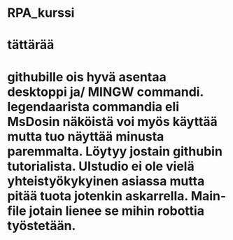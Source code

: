 # RPA_kurssi
# tättärää
# githubille ois hyvä asentaa desktoppi ja/ MINGW commandi. legendaarista commandia eli MsDosin näköistä voi myös käyttää mutta tuo näyttää minusta paremmalta. Löytyy jostain githubin tutorialista. UIstudio ei ole vielä yhteistyökykyinen asiassa mutta pitää tuota jotenkin askarrella. Main-file jotain lienee se mihin robottia työstetään. 
